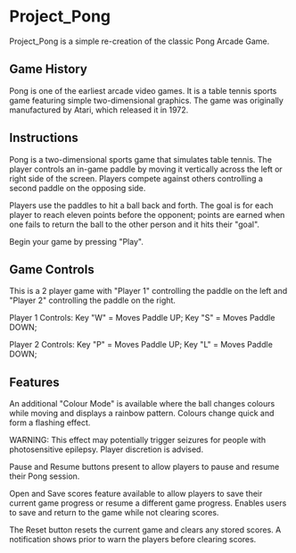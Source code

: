 # Project_Pong
Project_Pong is a simple re-creation of the classic Pong Arcade Game.


## Game History
Pong is one of the earliest arcade video games. It is a table tennis sports game featuring simple two-dimensional graphics. The game was originally manufactured by Atari, which released it in 1972.


## Instructions
Pong is a two-dimensional sports game that simulates table tennis. The player controls an in-game paddle by moving it vertically across the left or right side of the screen. Players compete against others controlling a second paddle on the opposing side. 

Players use the paddles to hit a ball back and forth. The goal is for each player to reach eleven points before the opponent; points are earned when one fails to return the ball to the other person and it hits their "goal".

Begin your game by pressing "Play".


## Game Controls
This is a 2 player game with "Player 1" controlling the paddle on the left and "Player 2" controlling the paddle on the right. 

Player 1 Controls:
        Key "W" = Moves Paddle UP;
        Key "S" = Moves Paddle DOWN;
        
Player 2 Controls:
        Key "P" = Moves Paddle UP;
        Key "L" = Moves Paddle DOWN;


## Features
An additional "Colour Mode" is available where the ball changes colours while moving and displays a rainbow pattern. Colours change quick and form a flashing effect. 

WARNING: This effect may potentially trigger seizures for people with photosensitive epilepsy. Player discretion is advised.


Pause and Resume buttons present to allow players to pause and resume their Pong session.

Open and Save scores feature available to allow players to save their current game progress or resume a different game progress. Enables users to save and return to the game while not clearing scores.

The Reset button resets the current game and clears any stored scores. A notification shows prior to warn the players before clearing scores.
